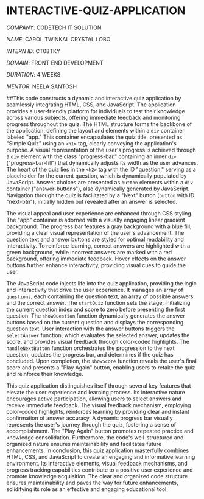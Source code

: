 # INTERACTIVE-QUIZ-APPLICATION

*COMPANY*: CODETECH IT SOLUTION

*NAME*: CAROL TWINKAL CRYSTAL LOBO

*INTERN ID*: CT08TKY

*DOMAIN*: FRONT END DEVELOPMENT

*DURATION*: 4 WEEKS

*MENTOR*: NEELA SANTOSH

##This code constructs a dynamic and interactive quiz application by seamlessly integrating HTML, CSS, and JavaScript. The application provides a user-friendly platform for individuals to test their knowledge across various subjects, offering immediate feedback and monitoring progress throughout the quiz. The HTML structure forms the backbone of the application, defining the layout and elements within a `div` container labeled "app." This container encapsulates the quiz title, presented as "Simple Quiz" using an `<h1>` tag, clearly conveying the application's purpose. A visual representation of the user's progress is achieved through a `div` element with the class "progress-bar," containing an inner `div` ("progress-bar-fill") that dynamically adjusts its width as the user advances. The heart of the quiz lies in the `<h2>` tag with the ID "question," serving as a placeholder for the current question, which is dynamically populated by JavaScript. Answer choices are presented as `button` elements within a `div` container ("answer-buttons"), also dynamically generated by JavaScript. Navigation through the quiz is facilitated by a "Next" button (`button` with ID "next-btn"), initially hidden but revealed after an answer is selected.

The visual appeal and user experience are enhanced through CSS styling. The "app" container is adorned with a visually engaging linear gradient background. The progress bar features a gray background with a blue fill, providing a clear visual representation of the user's advancement. The question text and answer buttons are styled for optimal readability and interactivity. To reinforce learning, correct answers are highlighted with a green background, while incorrect answers are marked with a red background, offering immediate feedback. Hover effects on the answer buttons further enhance interactivity, providing visual cues to guide the user.

The JavaScript code injects life into the quiz application, providing the logic and interactivity that drive the user experience. It manages an array of `questions`, each containing the question text, an array of possible answers, and the correct answer. The `startQuiz` function sets the stage, initializing the current question index and score to zero before presenting the first question. The `showQuestion` function dynamically generates the answer buttons based on the current question and displays the corresponding question text. User interaction with the answer buttons triggers the `selectAnswer` function, which evaluates the selected answer, updates the score, and provides visual feedback through color-coded highlights. The `handleNextButton` function orchestrates the progression to the next question, updates the progress bar, and determines if the quiz has concluded. Upon completion, the `showScore` function reveals the user's final score and presents a "Play Again" button, enabling users to retake the quiz and reinforce their knowledge.

This quiz application distinguishes itself through several key features that elevate the user experience and learning process. Its interactive nature encourages active participation, allowing users to select answers and receive immediate feedback. The visual feedback mechanism, employing color-coded highlights, reinforces learning by providing clear and instant confirmation of answer accuracy. A dynamic progress bar visually represents the user's journey through the quiz, fostering a sense of accomplishment. The "Play Again" button promotes repeated practice and knowledge consolidation. Furthermore, the code's well-structured and organized nature ensures maintainability and facilitates future enhancements. In conclusion, this quiz application masterfully combines HTML, CSS, and JavaScript to create an engaging and informative learning environment. Its interactive elements, visual feedback mechanisms, and progress tracking capabilities contribute to a positive user experience and promote knowledge acquisition. The clear and organized code structure ensures maintainability and paves the way for future enhancements, solidifying its role as an effective and engaging educational tool.
